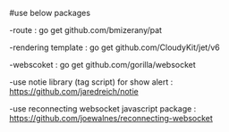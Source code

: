 #use below packages

-route : go get github.com/bmizerany/pat

-rendering template : go get github.com/CloudyKit/jet/v6

-webscoket : go get github.com/gorilla/websocket

-use notie library (tag script) for show alert : https://github.com/jaredreich/notie

-use reconnecting websocket javascript package : https://github.com/joewalnes/reconnecting-websocket